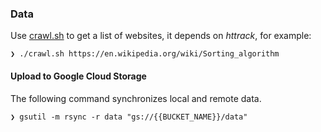 ### Data

Use [crawl.sh](./crawl.sh) to get a list of websites, it depends on _httrack_, for example:

```
❯ ./crawl.sh https://en.wikipedia.org/wiki/Sorting_algorithm
```

#### Upload to Google Cloud Storage

The following command synchronizes local and remote data.

```
❯ gsutil -m rsync -r data "gs://{{BUCKET_NAME}}/data"
```

